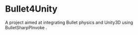 # Bullet4Unity
A project aimed at integrating Bullet physics and Unity3D using BulletSharpPInvoke .
